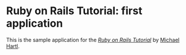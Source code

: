 # Ruby on Rails Tutorial: first application

This is the sample application for the [*Ruby on Rails Tutorial*](http://railstutorial.org/) by [Michael Hartl](http://michaelhartl.com/).
